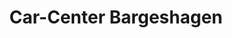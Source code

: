 ---
title: "Car-Center Bargeshagen"
url: /admannshagen-bargeshagen/car-center-bargeshagen/
shop: Autowerkstatt
---